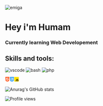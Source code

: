 ![emiga](https://i.ibb.co/ygD0nH3/gifgif.gif)

# Hey i'm Humam 

### Currently learning Web Developement

## Skills and tools:
<p align="left">
<img src="https://cdn.jsdelivr.net/gh/devicons/devicon/icons/vscode/vscode-original.svg" alt="vscode" width="45" height="45"/>
<img src="https://cdn.jsdelivr.net/gh/devicons/devicon/icons/bash/bash-original.svg" alt="bash" width="45" height="45"/>
<img src="https://cdn.jsdelivr.net/gh/devicons/devicon/icons/php/php-original.svg" alt="php" width="45" height="45"/>
</p>

![html](/assets/html.png)![css](/assets/css.png)![javascript](/assets/js.png)

![Anurag's GitHub stats](https://github-readme-stats.vercel.app/api?username=humaminho&count_private=true&theme=transparent&show_icons=true&icon_color=BB0000&title_color=FFFFFF&text_color=eaeaea&hide_border=true)

![Profile views](https://gpvc.arturio.dev/Humaminho)  
